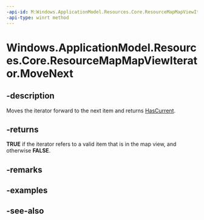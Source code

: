 ```yaml
---
-api-id: M:Windows.ApplicationModel.Resources.Core.ResourceMapMapViewIterator.MoveNext
-api-type: winrt method
---
```


<!-- Method syntax
public bool MoveNext()
-->

# Windows.ApplicationModel.Resources.Core.ResourceMapMapViewIterator.MoveNext

## -description
Moves the iterator forward to the next item and returns [HasCurrent](resourcemapmapviewiterator_hascurrent.md).

## -returns
 **TRUE** if the iterator refers to a valid item that is in the map view, and otherwise **FALSE**.

## -remarks

## -examples

## -see-also
